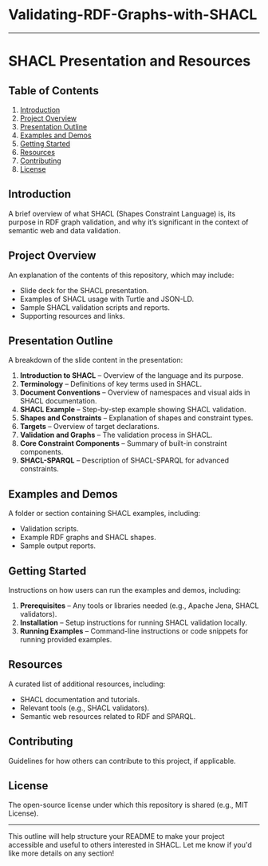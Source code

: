 # Validating-RDF-Graphs-with-SHACL

---

# SHACL Presentation and Resources

## Table of Contents
1. [Introduction](#introduction)
2. [Project Overview](#project-overview)
3. [Presentation Outline](#presentation-outline)
4. [Examples and Demos](#examples-and-demos)
5. [Getting Started](#getting-started)
6. [Resources](#resources)
7. [Contributing](#contributing)
8. [License](#license)

## Introduction
A brief overview of what SHACL (Shapes Constraint Language) is, its purpose in RDF graph validation, and why it’s significant in the context of semantic web and data validation.

## Project Overview
An explanation of the contents of this repository, which may include:
- Slide deck for the SHACL presentation.
- Examples of SHACL usage with Turtle and JSON-LD.
- Sample SHACL validation scripts and reports.
- Supporting resources and links.

## Presentation Outline
A breakdown of the slide content in the presentation:
1. **Introduction to SHACL** – Overview of the language and its purpose.
2. **Terminology** – Definitions of key terms used in SHACL.
3. **Document Conventions** – Overview of namespaces and visual aids in SHACL documentation.
4. **SHACL Example** – Step-by-step example showing SHACL validation.
5. **Shapes and Constraints** – Explanation of shapes and constraint types.
6. **Targets** – Overview of target declarations.
7. **Validation and Graphs** – The validation process in SHACL.
8. **Core Constraint Components** – Summary of built-in constraint components.
9. **SHACL-SPARQL** – Description of SHACL-SPARQL for advanced constraints.

## Examples and Demos
A folder or section containing SHACL examples, including:
- Validation scripts.
- Example RDF graphs and SHACL shapes.
- Sample output reports.

## Getting Started
Instructions on how users can run the examples and demos, including:
1. **Prerequisites** – Any tools or libraries needed (e.g., Apache Jena, SHACL validators).
2. **Installation** – Setup instructions for running SHACL validation locally.
3. **Running Examples** – Command-line instructions or code snippets for running provided examples.

## Resources
A curated list of additional resources, including:
- SHACL documentation and tutorials.
- Relevant tools (e.g., SHACL validators).
- Semantic web resources related to RDF and SPARQL.

## Contributing
Guidelines for how others can contribute to this project, if applicable.

## License
The open-source license under which this repository is shared (e.g., MIT License).

---

This outline will help structure your README to make your project accessible and useful to others interested in SHACL. Let me know if you'd like more details on any section!
